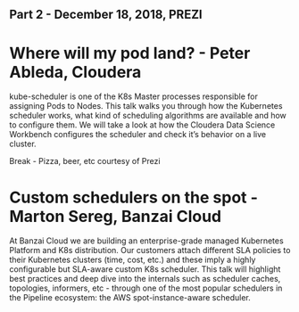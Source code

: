 ## Part 2 - December 18, 2018, PREZI

# Where will my pod land? - Peter Ableda, Cloudera

kube-scheduler is one of the K8s Master processes responsible for assigning Pods to Nodes. This talk walks you through how the Kubernetes scheduler works, what kind of scheduling algorithms are available and how to configure them. We will take a look at how the Cloudera Data Science Workbench configures the scheduler and check it’s behavior on a live cluster.

Break - Pizza, beer, etc courtesy of Prezi

# Custom schedulers on the spot - Marton Sereg, Banzai Cloud

At Banzai Cloud we are building an enterprise-grade managed Kubernetes Platform and K8s distribution. Our customers attach different SLA policies to their Kubernetes clusters (time, cost, etc.) and these imply a highly configurable but SLA-aware custom K8s scheduler. This talk will highlight best practices and deep dive into the internals such as scheduler caches, topologies, informers, etc - through one of the most popular schedulers in the Pipeline ecosystem: the AWS spot-instance-aware scheduler.
